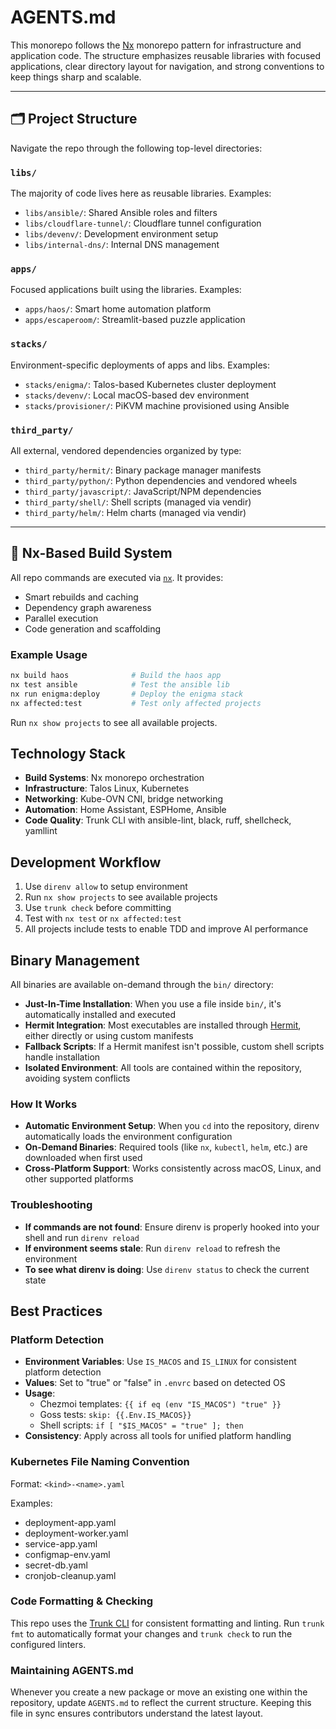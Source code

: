 # AGENTS.md

This monorepo follows the [Nx](https://nx.dev) monorepo pattern for infrastructure and application code. The structure emphasizes reusable libraries with focused applications, clear directory layout for navigation, and strong conventions to keep things sharp and scalable.

---

## 🗂 Project Structure

Navigate the repo through the following top-level directories:

### `libs/`
The majority of code lives here as reusable libraries. Examples:

- `libs/ansible/`: Shared Ansible roles and filters
- `libs/cloudflare-tunnel/`: Cloudflare tunnel configuration
- `libs/devenv/`: Development environment setup
- `libs/internal-dns/`: Internal DNS management

### `apps/`
Focused applications built using the libraries. Examples:

- `apps/haos/`: Smart home automation platform
- `apps/escaperoom/`: Streamlit-based puzzle application

### `stacks/`
Environment-specific deployments of apps and libs. Examples:

- `stacks/enigma/`: Talos-based Kubernetes cluster deployment
- `stacks/devenv/`: Local macOS-based dev environment
- `stacks/provisioner/`: PiKVM machine provisioned using Ansible

### `third_party/`
All external, vendored dependencies organized by type:

- `third_party/hermit/`: Binary package manager manifests
- `third_party/python/`: Python dependencies and vendored wheels
- `third_party/javascript/`: JavaScript/NPM dependencies
- `third_party/shell/`: Shell scripts (managed via vendir)
- `third_party/helm/`: Helm charts (managed via vendir)

---

## 🚀 Nx-Based Build System

All repo commands are executed via [`nx`](https://nx.dev). It provides:

- Smart rebuilds and caching
- Dependency graph awareness
- Parallel execution
- Code generation and scaffolding

### Example Usage

```bash
nx build haos              # Build the haos app
nx test ansible            # Test the ansible lib
nx run enigma:deploy       # Deploy the enigma stack
nx affected:test           # Test only affected projects
```

Run `nx show projects` to see all available projects.

## Technology Stack
- **Build Systems**: Nx monorepo orchestration
- **Infrastructure**: Talos Linux, Kubernetes
- **Networking**: Kube-OVN CNI, bridge networking
- **Automation**: Home Assistant, ESPHome, Ansible
- **Code Quality**: Trunk CLI with ansible-lint, black, ruff, shellcheck, yamllint

## Development Workflow

1. Use `direnv allow` to setup environment
2. Run `nx show projects` to see available projects
3. Use `trunk check` before committing
4. Test with `nx test` or `nx affected:test`
5. All projects include tests to enable TDD and improve AI performance

## Binary Management

All binaries are available on-demand through the `bin/` directory:

- **Just-In-Time Installation**: When you use a file inside `bin/`, it's automatically installed and executed
- **Hermit Integration**: Most executables are installed through [Hermit](https://cashapp.github.io/hermit/), either directly or using custom manifests
- **Fallback Scripts**: If a Hermit manifest isn't possible, custom shell scripts handle installation
- **Isolated Environment**: All tools are contained within the repository, avoiding system conflicts

### How It Works

- **Automatic Environment Setup**: When you `cd` into the repository, direnv automatically loads the environment configuration
- **On-Demand Binaries**: Required tools (like `nx`, `kubectl`, `helm`, etc.) are downloaded when first used
- **Cross-Platform Support**: Works consistently across macOS, Linux, and other supported platforms

### Troubleshooting

- **If commands are not found**: Ensure direnv is properly hooked into your shell and run `direnv reload`
- **If environment seems stale**: Run `direnv reload` to refresh the environment
- **To see what direnv is doing**: Use `direnv status` to check the current state

## Best Practices

### Platform Detection
- **Environment Variables**: Use `IS_MACOS` and `IS_LINUX` for consistent platform detection
- **Values**: Set to "true" or "false" in `.envrc` based on detected OS
- **Usage**:
  - Chezmoi templates: `{{ if eq (env "IS_MACOS") "true" }}`
  - Goss tests: `skip: {{.Env.IS_MACOS}}`
  - Shell scripts: `if [ "$IS_MACOS" = "true" ]; then`
- **Consistency**: Apply across all tools for unified platform handling

### Kubernetes File Naming Convention

Format: `<kind>-<name>.yaml`

Examples:
- deployment-app.yaml
- deployment-worker.yaml
- service-app.yaml
- configmap-env.yaml
- secret-db.yaml
- cronjob-cleanup.yaml

### Code Formatting & Checking

This repo uses the [Trunk CLI](https://docs.trunk.io/code-quality/code-quality)
for consistent formatting and linting. Run `trunk fmt` to automatically format
your changes and `trunk check` to run the configured linters.

### Maintaining AGENTS.md

Whenever you create a new package or move an existing one within the repository, update `AGENTS.md` to reflect the current structure. Keeping this file in sync ensures contributors understand the latest layout.

